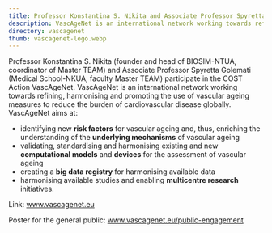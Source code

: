 ```yaml
---
title: Professor Konstantina S. Nikita and Associate Professor Spyretta Golemati participate in the COST Action VascAgeNet
description: VascAgeNet is an international network working towards refining, harmonising and promoting the use of vascular ageing measures to reduce the burden of cardiovascular disease globally.
directory: vascagenet
thumb: vascagenet-logo.webp
---
```


<p>
 Professor Konstantina S. Nikita (founder and head of BIOSIM-NTUA, coordinator of Master TEAM) and Associate Professor Spyretta Golemati (Medical School-NKUA, faculty Master TEAM) 
  participate in the COST Action VascAgeNet. VascAgeNet is an international network working towards refining, harmonising and promoting the use of vascular ageing measures to reduce 
  the burden of cardiovascular disease globally. VascAgeNet aims at:
  
  - identifying new **risk factors** for vascular ageing and, thus, enriching the understanding of the **underlying mechanisms** of vascular ageing
  - validating, standardising and harmonising existing and new **computational models** and **devices** for the assessment of vascular ageing
  - creating a **big data registry** for harmonising available data
  - harmonising available studies and enabling **multicentre research** initiatives. 
 </p>
 
 <p>Link: <a href="https://vascagenet.eu/">www.vascagenet.eu</a></p>
 <p>Poster for the general public: <a href="http://vascagenet.eu/public-engagement"> www.vascagenet.eu/public-engagement</a></p>
